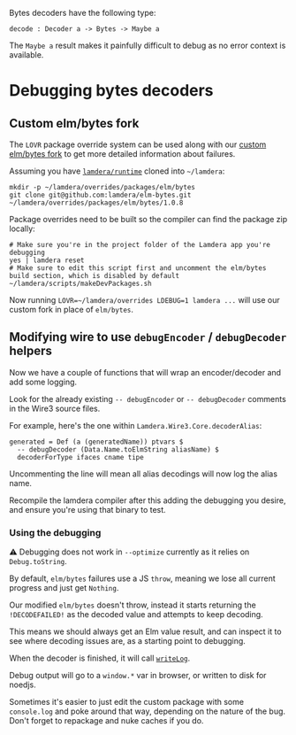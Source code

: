Bytes decoders have the following type:

```
decode : Decoder a -> Bytes -> Maybe a
```

The `Maybe a` result makes it painfully difficult to debug as no error context is available.


# Debugging bytes decoders

## Custom elm/bytes fork

The `LOVR` package override system can be used along with our [custom elm/bytes fork](https://github.com/lamdera/elm-bytes) to get more detailed information about failures.

Assuming you have [`lamdera/runtime`](https://github.com/lamdera/runtime) cloned into `~/lamdera`:

```
mkdir -p ~/lamdera/overrides/packages/elm/bytes
git clone git@github.com:lamdera/elm-bytes.git ~/lamdera/overrides/packages/elm/bytes/1.0.8

```

Package overrides need to be built so the compiler can find the package zip locally:

```
# Make sure you're in the project folder of the Lamdera app you're debugging
yes | lamdera reset
# Make sure to edit this script first and uncomment the elm/bytes build section, which is disabled by default
~/lamdera/scripts/makeDevPackages.sh
```

Now running `LOVR=~/lamdera/overrides LDEBUG=1 lamdera ...` will use our custom fork in place of `elm/bytes`.


## Modifying wire to use `debugEncoder` / `debugDecoder` helpers

Now we have a couple of functions that will wrap an encoder/decoder and add some logging.

Look for the already existing `-- debugEncoder` or `-- debugDecoder` comments in the Wire3 source files.

For example, here's the one within `Lamdera.Wire3.Core.decoderAlias`:

```
generated = Def (a (generatedName)) ptvars $
  -- debugDecoder (Data.Name.toElmString aliasName) $
  decoderForType ifaces cname tipe
```

Uncommenting the line will mean all alias decodings will now log the alias name.

Recompile the lamdera compiler after this adding the debugging you desire, and ensure you're using that binary to test.


### Using the debugging

:warning: Debugging does not work in `--optimize` currently as it relies on `Debug.toString`.

By default, `elm/bytes` failures use a JS `throw`, meaning we lose all current progress and just get `Nothing`.

Our modified `elm/bytes` doesn't throw, instead it starts returning the `!DECODEFAILED!` as the decoded value and attempts to keep decoding.

This means we should always get an Elm value result, and can inspect it to see where decoding issues are, as a starting point to debugging.


When the decoder is finished, it will call [`writeLog`](https://github.com/lamdera/elm-bytes/blob/master/src/Elm/Kernel/Bytes.js#L57).

Debug output will go to a `window.*` var in browser, or written to disk for noedjs.

Sometimes it's easier to just edit the custom package with some `console.log` and poke around that way, depending on the nature of the bug. Don't forget to repackage and nuke caches if you do.
